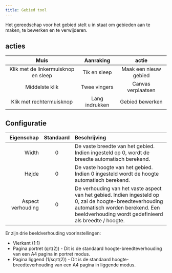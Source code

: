 ```yaml
---
title: Gebied tool
---
```


Het gereedschap voor het gebied stelt u in staat om gebieden aan te maken, te bewerken en te verwijderen.

## acties

|                 Muis                |    Aanraking   |         actie         |
| :---------------------------------: | :------------: | :-------------------: |
| Klik met de linkermuisknop en sleep |  Tik en sleep  | Maak een nieuw gebied |
|            Middelste klik           |  Twee vingers  |   Canvas verplaatsen  |
|       Klik met rechtermuisknop      | Lang indrukken |    Gebied bewerken    |

## Configuratie

|        Eigenschap | Standaard | Beschrijving                                                                                                                                                                                                                                        |
| ----------------: | :-------: | :-------------------------------------------------------------------------------------------------------------------------------------------------------------------------------------------------------------------------------------------------- |
|             Width |     0     | De vaste breedte van het gebied. Indien ingesteld op 0, wordt de breedte automatisch berekend.                                                                                                                      |
|             Højde |     0     | De vaste hoogte van het gebied. Indien 0 ingesteld wordt de hoogte automatisch berekend.                                                                                                                            |
| Aspect verhouding |     0     | De verhouding van het vaste aspect van het gebied. Indien ingesteld op 0, zal de hoogte-breedteverhouding automatisch worden berekend. Een beeldverhouding wordt gedefinieerd als breedte / hoogte. |

Er zijn drie beeldverhouding voorinstellingen:

- Vierkant (1:1)
- Pagina portret (qrt(2)) - Dit is de standaard hoogte-breedteverhouding van een A4 pagina in portret modus.
- Pagina liggend (1/sqrt(2)) - Dit is de standaard hoogte-breedteverhouding van een A4 pagina in liggende modus.
